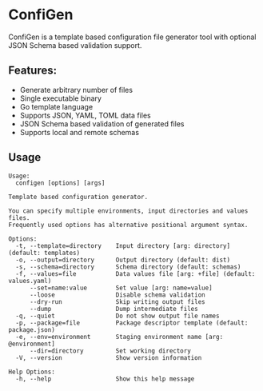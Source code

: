 # ConfiGen

ConfiGen is a template based configuration file generator tool with optional JSON Schema based validation support.

## Features:

- Generate arbitrary number of files
- Single executable binary
- Go template language
- Supports JSON, YAML, TOML data files
- JSON Schema based validation of generated files
- Supports local and remote schemas

## Usage

```
Usage:
  configen [options] [args]

Template based configuration generator.

You can specify multiple environments, input directories and values files.
Frequently used options has alternative positional argument syntax.

Options:
  -t, --template=directory    Input directory [arg: directory] (default: templates)
  -o, --output=directory      Output directory (default: dist)
  -s, --schema=directory      Schema directory (default: schemas)
  -f, --values=file           Data values file [arg: +file] (default: values.yaml)
      --set=name:value        Set value [arg: name=value]
      --loose                 Disable schema validation
      --dry-run               Skip writing output files
      --dump                  Dump intermediate files
  -q, --quiet                 Do not show output file names
  -p, --package=file          Package descriptor template (default: package.json)
  -e, --env=environment       Staging environment name [arg: @environment]
      --dir=directory         Set working directory
  -V, --version               Show version information

Help Options:
  -h, --help                  Show this help message
```